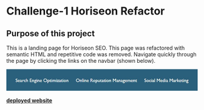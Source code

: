 # Challenge-1 Horiseon Refactor 

## Purpose of this project
This is a landing page for Horiseon SEO. This page was refactored with semantic HTML and repetitive code was removed. Navigate quickly through the page by clicking the links on the navbar (shown below). 

<img src= "./assets/images/navbar.jpg" alt= "Navbar"> 

**[deployed website](https://999888z.github.io/Challenge-1/)**